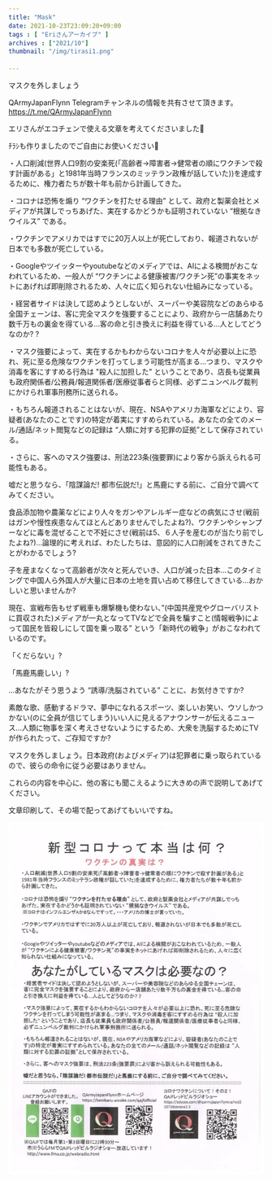 ```yaml
---
title: "Mask"
date: 2021-10-23T23:09:20+09:00
tags : [ "Eriさんアーカイブ" ]
archives : ["2021/10"]
thumbnail: "/img/tirasi1.png"

---
```


マスクを外しましょう

QArmyJapanFlynn Telegramチャンネルの情報を共有させて頂きます。
https://t.me/QArmyJapanFlynn

エリさんがエコチェンで使える文章を考えてくださいました🙏

ﾁﾗｼも作りましたのでご自由にお使いください🙏

・人口削減(世界人口9割の安楽死(「高齢者→障害者→健常者の順にワクチンで殺す計画がある」と1981年当時フランスのミッテラン政権が話していた))を達成するために、権力者たちが数十年も前から計画してきた。

・コロナは恐怖を煽り “ワクチンを打たせる理由” として、政府と製薬会社とメディアが共謀しでっちあげた、実在するかどうかも証明されていない “根拠なきウイルス” である。



・ワクチンでアメリカではすでに20万人以上が死亡しており、報道されないが日本でも多数が死亡している。

・Googleやツイッターやyoutubeなどのメディアでは、AIによる検閲がおこなわれているため、一般人が “ワクチンによる健康被害/ワクチン死”の事実をネットにあげれば即削除されるため、人々に広く知られない仕組みになっている。

・経営者サイドは決して認めようとしないが、スーパーや美容院などのあらゆる全国チェーンは、客に完全マスクを強要することにより、政府から一店舗あたり数千万もの裏金を得ている…客の命と引き換えに利益を得ている...人としてどうなのか? ?

・マスク強要によって、実在するかもわからないコロナを人々が必要以上に恐れ、死に至る危険なワクチンを打ってしまう可能性が高まる...つまり、マスクや消毒を客にすすめる行為は "殺人に加担した" ということであり、店長も従業員も政府関係者/公務員/報道関係者/医療従事者らと同様、必ずニュンベルグ裁判にかけられ軍事刑務所に送られる。

・もちろん報道されることはないが、現在、NSAやアメリカ海軍などにより、容疑者(あなたのことです)の特定が着実にすすめられている。あなたの全てのメール/通話/ネット閲覧などの記録は “人類に対する犯罪の証拠”として保存されている。

・さらに、客へのマスク強要は、刑法223条(強要罪)により客から訴えられる可能性もある。


嘘だと思うなら、「陰謀論だ! 都市伝説だ!」と馬鹿にする前に、ご自分で調べてみてください。

食品添加物や農薬などにより人々をガンやアレルギー症などの病気にさせ(戦前はガンや慢性疾患なんてほとんどありませんでしたよね?)、ワクチンやシャンプーなどに毒を混ぜることで不妊にさせ(戦前は5、６人子を産むのが当たり前でしたよね?)…論理的に考えれば、わたしたちは、意図的に人口削減をされてきたことがわかるでしょう?

子を産まなくなって高齢者が次々と死んでいき、人口が減った日本…このタイミングで中国人ら外国人が大量に日本の土地を買い占めて移住してきている…おかしいと思いませんか?

現在、宣戦布告もせず戦車も爆撃機も使わない、”(中国共産党やグローバリストに買収された)メディアが一丸となってTVなどで全員を騙すこと(情報戦争)によって国民を皆殺しにして国を乗っ取る” という「新時代の戦争」がおこなわれているのです。

「くだらない」?

「馬鹿馬鹿しい」?

…あなたがそう思うよう “誘導/洗脳されている” ことに、お気付きですか?  

素敵な歌、感動するドラマ、夢中になれるスポーツ、楽しいお笑い、ウソしかつかない(のに全員が信じてしまう)いい人に見えるアナウンサーが伝えるニュース…人類に物事を深く考えさせないようにするため、大衆を洗脳するためにTVが作られたって、ご存知ですか?

マスクを外しましょう。日本政府(およびメディア)は犯罪者に乗っ取られているので、彼らの命令に従う必要はありません。



これらの内容を中心に、他の客にも聞こえるように大きめの声で説明してあげてください。

文章印刷して、その場で配ってあげてもいいですね。

![tirasi1](tirasi1.png)
